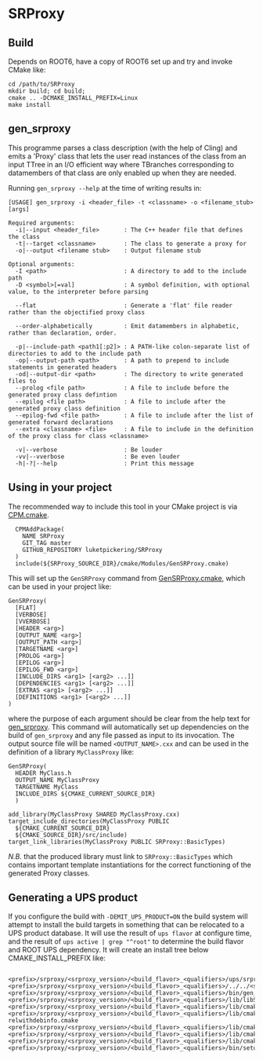 # SRProxy

## Build

Depends on ROOT6, have a copy of ROOT6 set up and try and invoke CMake like:

```
cd /path/to/SRProxy
mkdir build; cd build;
cmake .. -DCMAKE_INSTALL_PREFIX=Linux
make install
```

## gen_srproxy

This programme parses a class description (with the help of Cling) and emits a 'Proxy' class that lets the user read instances of the class from an input TTree in an I/O efficient way where TBranches corresponding to datamembers of that class are only enabled up when they are needed.

Running `gen_srproxy --help` at the time of writing results in:

```
[USAGE] gen_srproxy -i <header_file> -t <classname> -o <filename_stub> [args]

Required arguments:
  -i|--input <header_file>       : The C++ header file that defines the class
  -t|--target <classname>        : The class to generate a proxy for
  -o|--output <filename stub>    : Output filename stub

Optional arguments:
  -I <path>                      : A directory to add to the include path
  -D <symbol>[=val]              : A symbol definition, with optional value, to the interpreter before parsing

  --flat                         : Generate a 'flat' file reader rather than the objectified proxy class

  --order-alphabetically         : Emit datamembers in alphabetic, rather than declaration, order.
  
  -p|--include-path <path1[:p2]> : A PATH-like colon-separate list of directories to add to the include path
  -op|--output-path <path>       : A path to prepend to include statements in generated headers
  -od|--output-dir <path>        : The directory to write generated files to
  --prolog <file path>           : A file to include before the generated proxy class defintion
  --epilog <file path>           : A file to include after the generated proxy class definition
  --epilog-fwd <file path>       : A file to include after the list of generated forward declarations
  --extra <classname> <file>     : A file to include in the definition of the proxy class for class <classname>

  -v|--verbose                   : Be louder
  -vv|--vverbose                 : Be even louder
  -h|-?|--help                   : Print this message
```

## Using in your project

The recommended way to include this tool in your CMake project is via [CPM.cmake](https://github.com/cpm-cmake/CPM.cmake).

```
  CPMAddPackage(
    NAME SRProxy
    GIT_TAG master
    GITHUB_REPOSITORY luketpickering/SRProxy
  )
  include(${SRProxy_SOURCE_DIR}/cmake/Modules/GenSRProxy.cmake)
```

This will set up the `GenSRProxy` command from [GenSRProxy.cmake](cmake/Modules/GenSRProxy.cmake), which can be used in your project like:

```
GenSRProxy(
  [FLAT] 
  [VERBOSE]
  [VVERBOSE]
  [HEADER <arg>]
  [OUTPUT_NAME <arg>]
  [OUTPUT_PATH <arg>]
  [TARGETNAME <arg>]
  [PROLOG <arg>]
  [EPILOG <arg>]
  [EPILOG_FWD <arg>]
  [INCLUDE_DIRS <arg1> [<arg2> ...]]
  [DEPENDENCIES <arg1> [<arg2> ...]]
  [EXTRAS <arg1> [<arg2> ...]]
  [DEFINITIONS <arg1> [<arg2> ...]]
)
```

where the purpose of each argument should be clear from the help text for [gen_srproxy](#gen_srproxy). This command will automatically set up dependencies on the build of `gen_srproxy` and any file passed as input to its invocation. The output source file will be named `<OUTPUT_NAME>.cxx` and can be used in the definition of a library `MyClassProxy` like:

```
GenSRProxy(
  HEADER MyClass.h
  OUTPUT_NAME MyClassProxy
  TARGETNAME MyClass
  INCLUDE_DIRS ${CMAKE_CURRENT_SOURCE_DIR}
  )

add_library(MyClassProxy SHARED MyClassProxy.cxx)
target_include_directories(MyClassProxy PUBLIC 
  ${CMAKE_CURRENT_SOURCE_DIR} 
  ${CMAKE_SOURCE_DIR}/src/include)
target_link_libraries(MyClassProxy PUBLIC SRProxy::BasicTypes)
```

*N.B.* that the produced library must link to `SRProxy::BasicTypes` which contains important template instantiations for the correct functioning of the generated Proxy classes.

## Generating a UPS product

If you configure the build with `-DEMIT_UPS_PRODUCT=ON` the build system will attempt to install the build targets in something that can be relocated to a UPS product database. It will use the result of `ups flavor` at configure time, and the result of `ups active | grep "^root"` to determine the build flavor and ROOT UPS dependency. It will create an install tree below CMAKE_INSTALL_PREFIX like:

```

<prefix>/srproxy/<srproxy_version>/<build_flavor>_<qualifiers>/ups/srproxy.table
<prefix>/srproxy/<srproxy_version>/<build_flavor>_<qualifiers>/../../<srproxy_version>.version/<build_flavor>_<qualifiers>
<prefix>/srproxy/<srproxy_version>/<build_flavor>_<qualifiers>/bin/gen_srproxy
<prefix>/srproxy/<srproxy_version>/<build_flavor>_<qualifiers>/lib/libSRProxy_BasicTypes.so
<prefix>/srproxy/<srproxy_version>/<build_flavor>_<qualifiers>/lib/cmake/SRProxy/SRProxyTargets.cmake
<prefix>/srproxy/<srproxy_version>/<build_flavor>_<qualifiers>/lib/cmake/SRProxy/SRProxyTargets-relwithdebinfo.cmake
<prefix>/srproxy/<srproxy_version>/<build_flavor>_<qualifiers>/lib/cmake/SRProxy/SRProxyConfigVersion.cmake
<prefix>/srproxy/<srproxy_version>/<build_flavor>_<qualifiers>/lib/cmake/SRProxy/SRProxyConfig.cmake
<prefix>/srproxy/<srproxy_version>/<build_flavor>_<qualifiers>/lib/cmake/SRProxy/GenSRProxy.cmake
<prefix>/srproxy/<srproxy_version>/<build_flavor>_<qualifiers>/bin/setup.SRProxy.sh
```